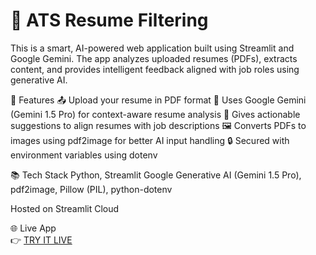 # 📄 ATS Resume Filtering
This is a smart, AI-powered web application built using Streamlit and Google Gemini. The app analyzes uploaded resumes (PDFs), extracts content, and provides intelligent feedback aligned with job roles using generative AI.

🚀 Features
📤 Upload your resume in PDF format
🧠 Uses Google Gemini (Gemini 1.5 Pro) for context-aware resume analysis
📌 Gives actionable suggestions to align resumes with job descriptions
🖼️ Converts PDFs to images using pdf2image for better AI input handling
🔒 Secured with environment variables using dotenv

📚 Tech Stack
Python, Streamlit
Google Generative AI (Gemini 1.5 Pro), pdf2image, Pillow (PIL), python-dotenv

Hosted on Streamlit Cloud

🌐 Live App  
👉 [TRY IT LIVE](https://atsresumefiltering-os4djdbsa3id99y74vuvpn.streamlit.app/)

